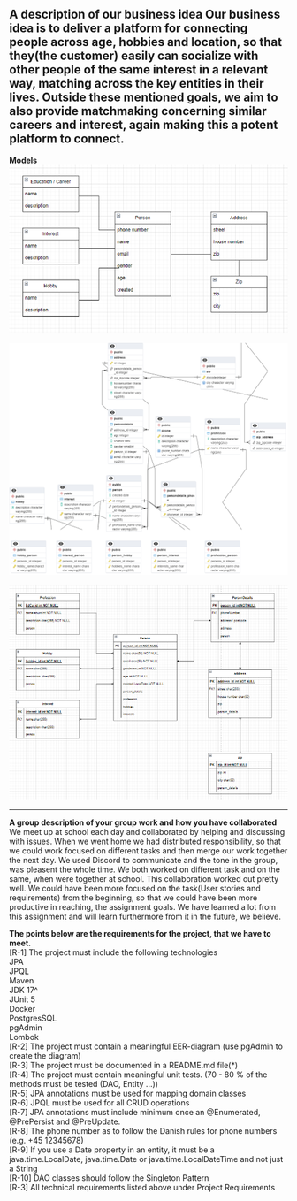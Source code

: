 **A description of our business idea**
Our business idea is to deliver a platform for connecting people across age, hobbies
and location, so that they(the customer) easily can socialize with other people of the same interest in a
relevant way, matching across the key entities in their lives.
Outside these mentioned goals, we aim to also provide matchmaking concerning similar careers and interest,
again making this a potent platform to connect.
--------------------------------------------------------------------------------------------
**Models**
![Domain Model](https://github.com/pantertanter/SP1-Hobby-B6/blob/main/Domain%20Model.png)

![PGAdmin gnerated EER Diagram](https://github.com/pantertanter/SP1-Hobby-B6/blob/main/EER_Diagram_PGAdmin.png)

![Initial EER Diagram from draw.io](https://github.com/pantertanter/SP1-Hobby-B6/blob/main/Initial%20EER%20Diagram.png)

--------------------------------------------------------------------------------------------    
**A group description of your group work and how you have collaborated**
We meet up at school each day and collaborated by helping and discussing with issues. When we went home we had distributed responsibility, so that
we could work focused on different tasks and then merge our work together the next day. We used Discord to communicate and the tone in the group,
was pleasent the whole time. We both worked on different task and on the same, when were together at school. This collaboration worked out pretty well.
We could have been more focused on the task(User stories and requirements) from the beginning, so that we could have been more productive in reaching,
the assignment goals. We have learned a lot from this assignment and will learn furthermore from it in the future, we believe.


**The points below are the requirements for the project, that we have to meet.** <br>
[R-1] The project must include the following technologies <br>
JPA <br>
JPQL <br>
Maven <br>
JDK 17^ <br>
JUnit 5 <br>
Docker <br>
PostgresSQL <br>
pgAdmin <br>
Lombok <br>
[R-2] The project must contain a meaningful EER-diagram (use pgAdmin to create the diagram) <br>
[R-3] The project must be documented in a README.md file(*) <br>
[R-4] The project must contain meaningful unit tests. (70 - 80 % of the methods must be tested (DAO, Entity ...)) <br>
[R-5] JPA annotations must be used for mapping domain classes <br>
[R-6] JPQL must be used for all CRUD operations <br>
[R-7] JPA annotations must include minimum once an @Enumerated, @PrePersist and @PreUpdate. <br>
[R-8] The phone number as to follow the Danish rules for phone numbers (e.g. +45 12345678) <br>
[R-9] If you use a Date property in an entity, it must be a java.time.LocalDate, java.time.Date or java.time.LocalDateTime and not just a String <br>
[R-10] DAO classes should follow the Singleton Pattern <br>
[R-3] All technical requirements listed above under Project Requirements <br>



  